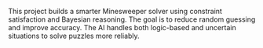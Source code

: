 This project builds a smarter Minesweeper solver using constraint satisfaction and Bayesian reasoning. The goal is to reduce random guessing and improve accuracy. The AI handles both logic-based and uncertain situations to solve puzzles more reliably.
